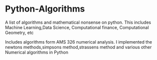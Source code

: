 # Python-Algorithms
A list of algorithms and mathematical nonsense on python. This includes Machine Learning,Data Science, Computational finance, Computational Geometry, etc

Includes algorithms form AMS 326 numerical analysis. I implemented the newtons methods,simpsons method,strassens method and various other Numerical algorithms in Python
